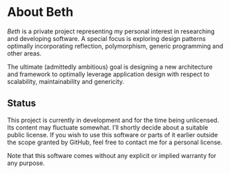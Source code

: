 # About Beth

*Beth* is a private project representing my personal interest in researching and developing software.
A special focus is exploring design patterns optimally incorporating
reflection, polymorphism, generic programming and other areas.

The ultimate (admittedly ambitious) goal is designing a new architecture and framework to optimally
leverage application design with respect to scalability, maintainability and genericity.

## Status
This project is currently in development and for the time being unlicensed. Its content may fluctuate
somewhat. I’ll shortly decide about a suitable public license. If you wish to use this software or parts
of it earlier outside the scope granted by GitHub, feel free to contact me for a personal license.

Note that this software comes without any explicit or implied warranty for any purpose.

